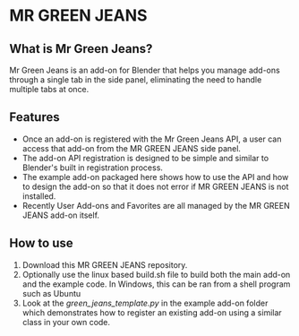 # MR GREEN JEANS

## What is Mr Green Jeans?

Mr Green Jeans is an add-on for Blender that helps you manage add-ons through a single tab in the side panel, eliminating the need to handle multiple tabs at once.  

## Features

* Once an add-on is registered with the Mr Green Jeans API, a user can access that add-on from the MR GREEN JEANS side panel.
* The add-on API registration is designed to be simple and similar to Blender's built in registration process.
* The example add-on packaged here shows how to use the API and how to design the add-on so that it does not error if MR GREEN JEANS is not installed.
* Recently User Add-ons and Favorites are all managed by the MR GREEN JEANS add-on itself.

## How to use

1. Download this MR GREEN JEANS repository.
2. Optionally use the linux based build.sh file to build both the main add-on and the example code. In Windows, this can be ran from a shell program such as Ubuntu
3. Look at the *green_jeans_template.py* in the example add-on folder which demonstrates how to register an existing add-on using a similar class in your own code.

